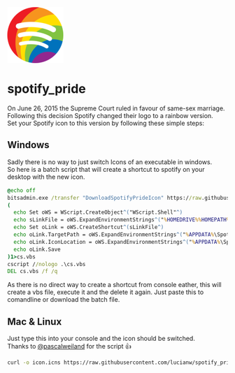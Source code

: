 <img src="png/spotify_pride128.png">

# spotify_pride

On June 26, 2015 the Supreme Court ruled in favour of same-sex marriage. Following this decision Spotify changed their logo to a rainbow version.  
Set your Spotify icon to this version by following these simple steps:

## Windows

Sadly there is no way to just switch Icons of an executable in windows.  
So here is a batch script that will create a shortcut to spotify on your desktop with the new icon.
```cmd
@echo off
bitsadmin.exe /transfer "DownloadSpotifyPrideIcon" https://raw.githubusercontent.com/lucianw/spotify_pride/master/ico/spotify_pride64.ico %APPDATA%\Spotify\spotify_pride64.ico
(
  echo Set oWS = WScript.CreateObject^("WScript.Shell"^) 
  echo sLinkFile = oWS.ExpandEnvironmentStrings^("%HOMEDRIVE%%HOMEPATH%\Desktop\Spotify.lnk"^)
  echo Set oLink = oWS.CreateShortcut^(sLinkFile^) 
  echo oLink.TargetPath = oWS.ExpandEnvironmentStrings^("%APPDATA%\Spotify\Spotify.exe"^)
  echo oLink.IconLocation = oWS.ExpandEnvironmentStrings^("%APPDATA%\Spotify\spotify_pride64.ico"^)
  echo oLink.Save
)1>cs.vbs
cscript //nologo .\cs.vbs
DEL cs.vbs /f /q
```
As there is no direct way to create a shortcut from console eather, this will create a vbs file, execute it and the delete it again. 
Just paste this to comandline or download the batch file.


## Mac & Linux

Just type this into your console and the icon should be switched.  
Thanks to <a href="https://twitter.com/pascalweiland">@pascalweiland</a> for the script :thumbsup:

```sh
curl -o icon.icns https://raw.githubusercontent.com/lucianw/spotify_pride/master/icns/spotify_pride.icns && sudo cp ./icon.icns /Applications/Spotify.app/Contents/Resources/icon.icns
```
